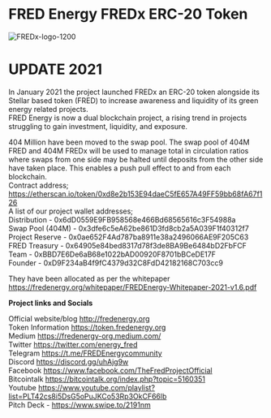 # FRED Energy FREDx ERC-20 Token

![FREDx-logo-1200](https://user-images.githubusercontent.com/39649555/107646015-0d679900-6cac-11eb-9535-e652bca50557.jpg)


# UPDATE 2021
In January 2021 the project launched FREDx an ERC-20 token alongside its Stellar based token (FRED) to increase awareness and liquidity of its green energy related projects.<br>
FRED Energy is now a dual blockchain project, a rising trend in projects struggling to gain investment, liquidity, and exposure.<br>

404 Million have been moved to the swap pool. The swap pool of 404M FRED and 404M FREDx will be used to manage total in circulation ratios where swaps from one side may be halted until deposits from the other side have taken place. This enables a push pull effect to and from each blockchain.<br>
Contract address;
https://etherscan.io/token/0xd8e2b153E94daeC5fE657A49FF59bb68fA67f126<br>
A list of our project wallet addresses;<br>
Distribution - 0x6dD0559E9FB958568e466Bd68565616c3F54988a<br>
Swap Pool (404M) - 0x3dfe6c5eA62be861D3fd8cb2a5A039F1f40312f7<br>
Project Reserve - 0x0ae652F4Ad787ba8911e38a2496066AE9F205C63<br>
FRED Treasury - 0x64905e84bed8317d78f3de8BA9Be6484bD2FbFCF<br>
Team - 0xBBD7E6De6aB68e1022bAD00920F8701bBCeDE17F<br>
Founder - 0xD9F234aB4f9fC4379d32C8FdD42182168C703cc9<br>

They have been allocated as per the whitepaper https://fredenergy.org/whitepaper/FREDEnergy-Whitepaper-2021-v1.6.pdf

<strong>Project links and Socials</strong><br>


Official website/blog http://fredenergy.org<br>
Token Information https://token.fredenergy.org<br>
Medium https://fredenergy-org.medium.com/<br>
Twitter https://twitter.com/energy_fred<br>
Telegram https://t.me/FREDEnergycommunity<br>
Discord https://discord.gg/uhAjg9w<br>
Facebook https://www.facebook.com/TheFredProjectOfficial<br>
Bitcointalk https://bitcointalk.org/index.php?topic=5160351<br>
Youtube https://www.youtube.com/playlist?list=PLT42cs8i5DsG5oPuJKCo53Rp3OkCF66lb<br>
Pitch Deck - https://www.swipe.to/2191nm
<br>

